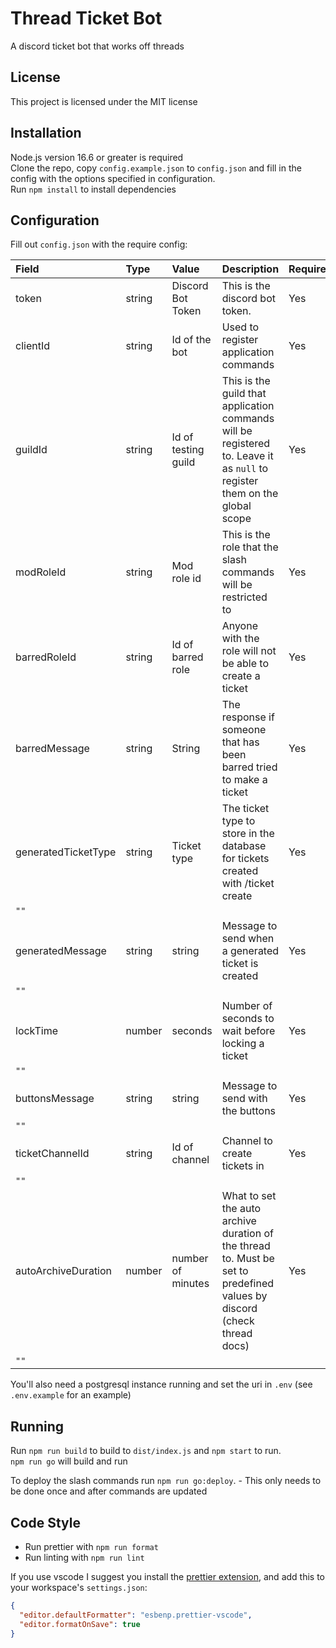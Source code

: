# Thread Ticket Bot

A discord ticket bot that works off threads

## License

This project is licensed under the MIT license

## Installation

Node.js version 16.6 or greater is required  
Clone the repo, copy `config.example.json` to `config.json` and fill in the config with the options specified in configuration.  
Run `npm install` to install dependencies

## Configuration

Fill out `config.json` with the require config:

| Field               | Type   | Value               | Description                                                                                                                | Required | Default |
| :------------------ | :----- | :------------------ | :------------------------------------------------------------------------------------------------------------------------- | :------- | ------- |
| token               | string | Discord Bot Token   | This is the discord bot token.                                                                                             | Yes      | `""`    |
| clientId            | string | Id of the bot       | Used to register application commands                                                                                      | Yes      | `""`    |
| guildId             | string | Id of testing guild | This is the guild that application commands will be registered to. Leave it as `null` to register them on the global scope | Yes      | `""`    |
| modRoleId           | string | Mod role id         | This is the role that the slash commands will be restricted to                                                             | Yes      | `""`    |
| barredRoleId        | string | Id of barred role   | Anyone with the role will not be able to create a ticket                                                                   | Yes      | `""`    |
| barredMessage       | string | String              | The response if someone that has been barred tried to make a ticket                                                        | Yes      | `""`    |
| generatedTicketType | string | Ticket type         | The ticket type to store in the database for tickets created with /ticket create                                           | Yes      |
| `""`                |
| generatedMessage    | string | string              | Message to send when a generated ticket is created                                                                         | Yes      |
| `""`                |
| lockTime            | number | seconds             | Number of seconds to wait before locking a ticket                                                                          | Yes      |
| `""`                |
| buttonsMessage      | string | string              | Message to send with the buttons                                                                                           | Yes      |
| `""`                |
| ticketChannelId     | string | Id of channel       | Channel to create tickets in                                                                                               | Yes      |
| `""`                |
| autoArchiveDuration | number | number of minutes   | What to set the auto archive duration of the thread to. Must be set to predefined values by discord (check thread docs)    | Yes      |
| `""`                |

You'll also need a postgresql instance running and set the uri in `.env` (see `.env.example` for an example)

## Running

Run `npm run build` to build to `dist/index.js` and `npm start` to run.  
`npm run go` will build and run

To deploy the slash commands run `npm run go:deploy`. - This only needs to be done once and after commands are updated

## Code Style

- Run prettier with `npm run format`
- Run linting with `npm run lint`

If you use vscode I suggest you install the [prettier extension](https://marketplace.visualstudio.com/items?itemName=esbenp.prettier-vscode), and add this to your workspace's `settings.json`:

```json
{
  "editor.defaultFormatter": "esbenp.prettier-vscode",
  "editor.formatOnSave": true
}
```
